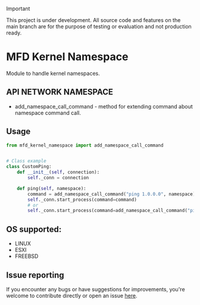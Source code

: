 > [!IMPORTANT]  
> This project is under development. All source code and features on the main branch are for the purpose of testing or evaluation and not production ready.

# MFD Kernel Namespace

Module to handle kernel namespaces.

## API NETWORK NAMESPACE

* add_namespace_call_command - method for extending command about namespace command call.

## Usage

```Python
from mfd_kernel_namespace import add_namespace_call_command


# Class example
class CustomPing:
    def __init__(self, connection):
        self._conn = connection

    def ping(self, namespace):
        command = add_namespace_call_command("ping 1.0.0.0", namespace)
        self._conn.start_process(command=command)
        # or 
        self._conn.start_process(command=add_namespace_call_command("ping 1.0.0.0", namespace))
```

## OS supported:

* LINUX
* ESXI
* FREEBSD

## Issue reporting

If you encounter any bugs or have suggestions for improvements, you're welcome to contribute directly or open an issue [here](https://github.com/intel/mfd-kernel-namespace/issues).